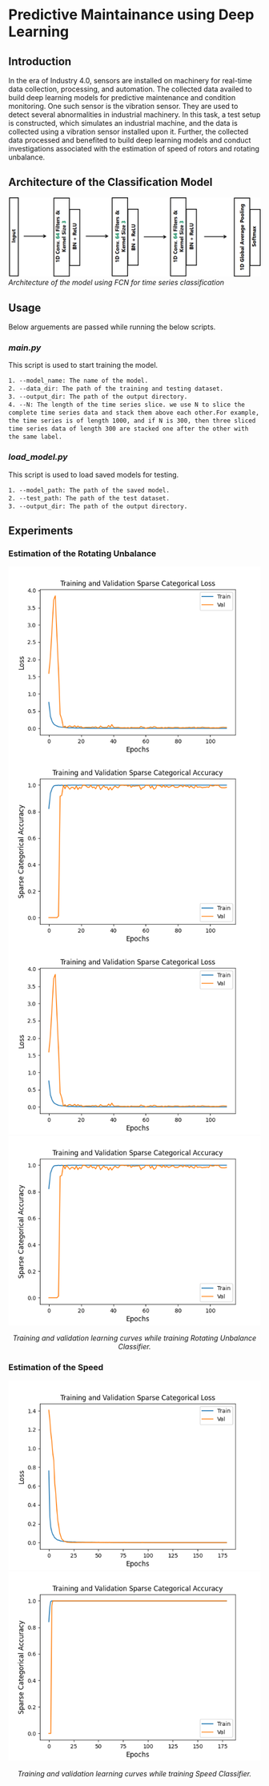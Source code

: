 # **Predictive Maintainance using Deep Learning**




## **Introduction**
In the era of Industry 4.0, sensors are installed on machinery for real-time data collection, processing, and automation. The collected data availed to build deep learning models for predictive maintenance and condition monitoring. One such sensor is the vibration sensor. They are used to detect several abnormalities in industrial machinery. In this task, a test setup is constructed, which simulates an industrial machine, and the data is collected using a vibration sensor installed upon it. Further, the collected data processed and benefited to build deep learning models and conduct investigations associated with the estimation of speed of rotors and rotating unbalance.

## **Architecture of the Classification Model**

![](https://github.com/rebelgiri/predictive-maintenance-using-deep-learning/blob/main/figures/FCN.png "Architecture of the model using FCN for time series classification")
*Architecture of the model using FCN for time series classification*



## **Usage**

Below arguements are passed while running the below scripts.
### *main.py*

This script is used to start training the model.

    1. --model_name: The name of the model.
    2. --data_dir: The path of the training and testing dataset.
    3. --output_dir: The path of the output directory.
    4. --N: The length of the time series slice. we use N to slice the complete time series data and stack them above each other.For example, the time series is of length 1000, and if N is 300, then three sliced time series data of length 300 are stacked one after the other with the same label.

<!-- ### save_dataset.py 

 This script is used to save datasets in numpy files.

    1. --data_dir : The path of the training and testing dataset.
    2. --output_dir: The path of the output directory. -->

### *load_model.py*

This script is used to load saved models for testing.
    
    1. --model_path: The path of the saved model.
    2. --test_path: The path of the test dataset.
    3. --output_dir: The path of the output directory.

## **Experiments**

### Estimation of the Rotating Unbalance

<p align="center">
      <img src="https://github.com/rebelgiri/predictive-maintenance-using-deep-learning/blob/main/figures/trainingAndValidationLoss.png" align="left">
      <img src="https://github.com/rebelgiri/predictive-maintenance-using-deep-learning/blob/main/figures/trainingAndValidationAccuracy.png" align="right">
</p>

![](https://github.com/rebelgiri/predictive-maintenance-using-deep-learning/blob/main/figures/trainingAndValidationLoss.png "Rotating Unbalance Classifier Loss during Training and Validation at each Epoch") ![](https://github.com/rebelgiri/predictive-maintenance-using-deep-learning/blob/main/figures/trainingAndValidationAccuracy.png "Rotating Unbalance Classifier Accuracy during Training and Validation at each Epoch")
<p align="center">
      <em>Training and validation learning curves while training Rotating Unbalance
Classifier.</em>
</p>

### Estimation of the Speed

![](https://github.com/rebelgiri/predictive-maintenance-using-deep-learning/blob/main/figures/speedClassifierTrainingAndValidationLoss.png "Speed Classifier Loss during Training and Validation at each Epoch") ![](https://github.com/rebelgiri/predictive-maintenance-using-deep-learning/blob/main/figures/speedClassifierTrainingAndValidationAccuracy.png "Speed Classifier Accuracy during Training and Validation at each Epoch")


<p align="center">
      <em>Training and validation learning curves while training Speed
Classifier.</em>
</p>

